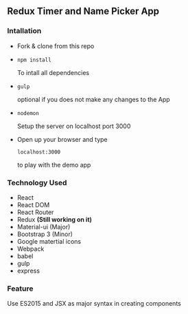 ## Redux Timer and Name Picker App

### Intallation
* Fork & clone from this repo
* ```
  npm install 
  ```
  To intall all dependencies
  
* ```
  gulp  
  ```
  optional if you does not make any changes to the App
 
* ```
  nodemon 
  ```
  Setup the server on localhost port 3000
  
* Open up your browser and type
  ```
  localhost:3000
  ```
  to play with the demo app
  
### Technology Used
* React 
* React DOM
* React Router
* Redux **(Still working on it)**
* Material-ui (Major)
* Bootstrap 3 (Minor)
* Google matertial icons
* Webpack
* babel
* gulp
* express

### Feature
Use ES2015 and JSX as major syntax in creating components